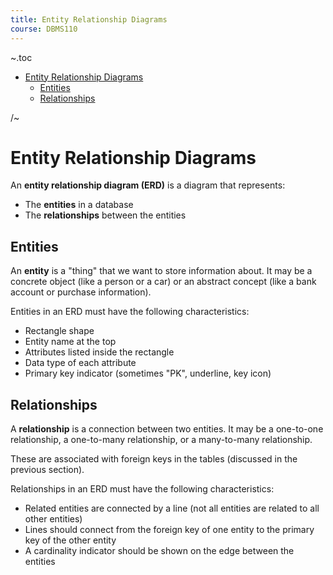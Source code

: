 ```yaml
---
title: Entity Relationship Diagrams
course: DBMS110
---
```


~.toc

- [Entity Relationship Diagrams](#entity-relationship-diagrams)
  - [Entities](#entities)
  - [Relationships](#relationships)

/~

# Entity Relationship Diagrams

An **entity relationship diagram (ERD)** is a diagram that represents:

- The **entities** in a database
- The **relationships** between the entities

## Entities

An **entity** is a "thing" that we want to store information about. It may be a concrete object (like a person or a car) or an abstract concept (like a bank account or purchase information).

Entities in an ERD must have the following characteristics:

- Rectangle shape
- Entity name at the top
- Attributes listed inside the rectangle
- Data type of each attribute
- Primary key indicator (sometimes "PK", underline, key icon)

## Relationships

A **relationship** is a connection between two entities. It may be a one-to-one relationship, a one-to-many relationship, or a many-to-many relationship.

These are associated with foreign keys in the tables (discussed in the previous section).

Relationships in an ERD must have the following characteristics:

- Related entities are connected by a line (not all entities are related to all other entities)
- Lines should connect from the foreign key of one entity to the primary key of the other entity
- A cardinality indicator should be shown on the edge between the entities
